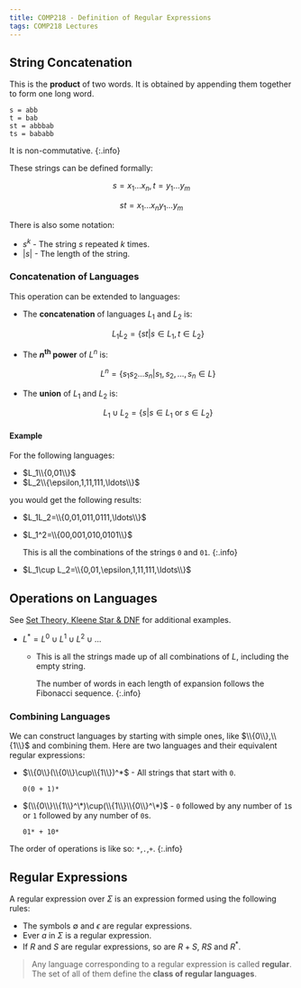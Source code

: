 ```yaml
---
title: COMP218 - Definition of Regular Expressions
tags: COMP218 Lectures
---
```

## String Concatenation
This is the **product** of two words. It is obtained by appending them together to form one long word.

```
s = abb
t = bab
st = abbbab
ts = bababb
```

It is non-commutative.
{:.info}

These strings can be defined formally:

$$s=x_1\ldots x_n , t=y_1\ldots y_m$$

$$st=x_1\ldots x_ny_1\ldots y_m$$

There is also some notation:

* $s^k$ - The string $s$ repeated $k$ times.
* $\vert s\vert$ - The length of the string.

### Concatenation of Languages
This operation can be extended to languages:

* The **concatenation** of languages $L_1$ and $L_2$ is:

	$$L_1L_2=\{st\vert s\in L_1,t\in L_2\}$$
* The **$n^{\text{th}}$ power** of $L^n$ is:

	$$L^n=\{s_1s_2\ldots s_n\vert s_1,s_2,\ldots,s_n\in L\}$$
* The **union** of $L_1$ and $L_2$ is:

	$$L_1\cup L_2=\{s\vert s\in L_1 \text{ or } s\in L_2\}$$
	
#### Example
For the following languages:

* $L_1\\{0,01\\}$
* $L_2\\{\epsilon,1,11,111,\ldots\\}$

you would get the following results:

* $L_1L_2=\\{0,01,011,0111,\ldots\\}$
* $L_1^2=\\{00,001,010,0101\\}$
	
	This is all the combinations of the strings `0` and `01`.
	{:.info}
* $L_1\cup L_2=\\{0,01,\epsilon,1,11,111,\ldots\\}$

## Operations on Languages
See [Set Theory, Kleene Star & DNF]({{site.baseurl}}/comp218/tutorials/2021/10/01/1.html) for additional examples.

* $L^*=L^0\cup L^1 \cup L^2\cup\ldots$
	* This is all the strings made up of all combinations of $L$, including the empty string.
	
		The number of words in each length of expansion follows the Fibonacci sequence.
		{:.info}

### Combining Languages
We can construct languages by starting with simple ones, like $\\{0\\},\\{1\\}$ and combining them. Here are two languages and their equivalent regular expressions:

* $\\{0\\}(\\{0\\}\cup\\{1\\})^*$ - All strings that start with `0`.

	```
	0(0 + 1)*
	```
* $(\\{0\\}\\{1\\}^\*)\cup(\\{1\\}\\{0\\}^\*)$ - `0` followed by any number of `1`s or `1` followed by any number of `0`s.
	
	```
	01* + 10*
	```
	
The order of operations is like so: `*`,`.`,`+`.
{:.info}

## Regular Expressions
A regular expression over $\Sigma$ is an expression formed using the following rules:

* The symbols $\emptyset$ and $\epsilon$ are regular expressions.
* Ever $a$ in $\Sigma$ is a regular expression.
* If $R$ and $S$ are regular expressions, so are $R+S$, $RS$ and $R^*$.

> Any language corresponding to a regular expression is called **regular**. The set of all of them define the **class of regular languages**.
